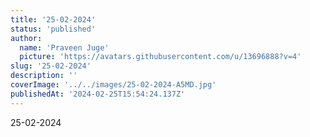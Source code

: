 ```yaml
---
title: '25-02-2024'
status: 'published'
author:
  name: 'Praveen Juge'
  picture: 'https://avatars.githubusercontent.com/u/13696888?v=4'
slug: '25-02-2024'
description: ''
coverImage: '../../images/25-02-2024-A5MD.jpg'
publishedAt: '2024-02-25T15:54:24.137Z'
---
```


25-02-2024